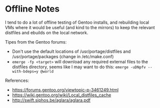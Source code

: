 # Offline Notes

I tend to do a lot of offline testing of Gentoo installs, and rebuilding local
VMs where it would be useful (and kind to the mirrors) to keep the relevant
distfiles and ebuilds on the local network.

Tipes from the Gentoo forums:

* Don't use the default locations of /usr/portage/distfiles and
  /usr/portage/packages (change in /etc/make.conf)
* `emerge -fp <target>` will download any required external files to the
  distfiles directory, seems like I may want to do this: `emerge -uDNpfv --with-bdeps=y @world`

References:

* https://forums.gentoo.org/viewtopic-p-3461249.html
* https://wiki.gentoo.org/wiki/Local_distfiles_cache
* http://swift.siphos.be/aglara/aglara.pdf
